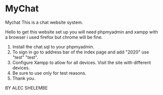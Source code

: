 # MyChat
Mychat
This is a chat website system.

Hello to get this website set up you will need phpmyadmin and xampp with a browser i used firefox but chrome will be fine. 

1. Install the chat.sql to your phpmyadmin.
2. To sign in go to address bar of the index page and add "2020" use "test" "test".
3. Configure Xampp to allow for all devices. Visit the site with different devices.
4. Be sure to use only for test reasons.
5. Thank you.














BY ALEC SHELEMBE
